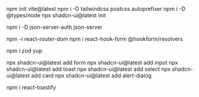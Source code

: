 npm init vite@latest
npm i -D tailwindcss postcss autoprefixer
npm i -D @types/node
npx shadcn-ui@latest init

npm i -D json-server-auth json-server

npm -i react-router-dom
npm i react-hook-form @hookform/resolvers

npm i zod yup

npx shadcn-ui@latest add form
npx shadcn-ui@latest add input
npx shadcn-ui@latest add toast
npx shadcn-ui@latest add select
npx shadcn-ui@latest add card
npx shadcn-ui@latest add alert-dialog

npm i react-toastify
